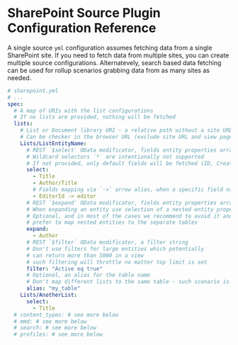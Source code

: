# SharePoint Source Plugin Configuration Reference

A single source `yml` configuration assumes fetching data from a single SharePoint site. If you need to fetch data from multiple sites, you can create multiple source configurations. Alternatevely, search based data fetching can be used for rollup scenarios grabbing data from as many sites as needed.

```yaml
# sharepoint.yml
# ...
spec:
  # A map of URIs with the list configurations
  # If no lists are provided, nothing will be fetched
  lists:
    # List or Document library URI - a relative path without a site URL
    # Can be checker in the browser URL (exclude site URL and view page path)
    Lists/ListEntityName:
      # REST `$select` OData modificator, fields entity properties array
      # Wildcard selectors `*` are intentionally not supported
      # If not provided, only default fields will be fetched (ID, Created, AuthorId, Modified, EditorId)
      select:
        - Title
        - Author/Title
        # Fields mapping via `->` arrow alias, when a specific field name is considered
        - EditorId -> editor
      # REST `$expand` OData modificator, fields entity properties array
      # When expanding an entity use selection of a nested entity property(s)
      # Optional, and in most of the cases we recommend to avoid it and
      # prefer to map nested entities to the separate tables
      expand:
        - Author
      # REST `$filter` OData modificator, a filter string
      # Don't use filters for large entities which potentially
      # can return more than 5000 in a view
      # such filtering will throttle no matter top limit is set
      filter: "Active eq true"
      # Optional, an alias for the table name
      # Don't map different lists to the same table - such scenario is not supported
      alias: "my_table"
    Lists/AnotherList:
      select:
        - Title
  # content_types: # see more below
  # mmd: # see more below
  # search: # see more below
  # profiles: # see more below
```
